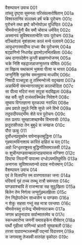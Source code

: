 वैशम्पायन उवाच	001  
तांस्तु दृष्ट्वा सुमनसः परिसंवत्सरोषितान्	001a  
विश्वस्तानिव सल्लक्ष्य हर्षं चक्रे पुरोचनः	001c  
पुरोचने तथा हृष्टे कौन्तेयोऽथ युधिष्ठिरः	002a  
भीमसेनार्जुनौ चैव यमौ चोवाच धर्मवित्	002c  
अस्मानयं सुविश्वस्तान्वेत्ति पापः पुरोचनः	003a  
वञ्चितोऽयं नृशंसात्मा कालं मन्ये पलायने	003c  
आयुधागारमादीप्य दग्ध्वा चैव पुरोचनम्	004a  
षट्प्राणिनो निधायेह द्रवामोऽनभिलक्षिताः	004c  
अथ दानापदेशेन कुन्ती ब्राह्मणभोजनम्	005a  
चक्रे निशि महद्राजन्नाजग्मुस्तत्र योषितः	005c  
ता विहृत्य यथाकामं भुक्त्वा पीत्वा च भारत	006a  
जग्मुर्निशि गृहानेव समनुज्ञाप्य माधवीम्	006c  
निषादी पञ्चपुत्रा तु तस्मिन्भोज्ये यदृच्छया	007a  
अन्नार्थिनी समभ्यागात्सपुत्रा कालचोदिता	007c  
सा पीत्वा मदिरां मत्ता सपुत्रा मदविह्वला	008a  
सह सर्वैः सुतै राजंस्तस्मिन्नेव निवेशने	008c  
सुष्वाप विगतज्ञाना मृतकल्पा नराधिप	008e  
अथ प्रवाते तुमुले निशि सुप्ते जने विभो	009a  
तदुपादीपयद्भीमः शेते यत्र पुरोचनः	009c  
ततः प्रतापः सुमहाञ्शब्दश्चैव विभावसोः	010a  
प्रादुरासीत्तदा तेन बुबुधे स जनव्रजः	010c  
पौरा ऊचुः	011  
दुर्योधनप्रयुक्तेन पापेनाकृतबुद्धिना	011a  
गृहमात्मविनाशाय कारितं दाहितं च यत्	011c  
अहो धिग्धृतराष्ट्रस्य बुद्धिर्नातिसमञ्जसी	012a  
यः शुचीन्पाण्डवान्बालान्दाहयामास मन्त्रिणा	012c  
दिष्ट्या त्विदानीं पापात्मा दग्धोऽयमतिदुर्मतिः	013a  
अनागसः सुविश्वस्तान्यो ददाह नरोत्तमान्	013c  
वैशम्पायन उवाच	014  
एवं ते विलपन्ति स्म वारणावतका जनाः	014a  
परिवार्य गृहं तच्च तस्थू रात्रौ समन्ततः	014c  
पाण्डवाश्चापि ते राजन्मात्रा सह सुदुःखिताः	015a  
बिलेन तेन निर्गत्य जग्मुर्गूढमलक्षिताः	015c  
तेन निद्रोपरोधेन साध्वसेन च पाण्डवाः	016a  
न शेकुः सहसा गन्तुं सह मात्रा परन्तपाः	016c  
भीमसेनस्तु राजेन्द्र भीमवेगपराक्रमः	017a  
जगाम भ्रातॄनादाय सर्वान्मातरमेव च	017c  
स्कन्धमारोप्य जननीं यमावङ्केन वीर्यवान्	018a  
पार्थौ गृहीत्वा पाणिभ्यां भ्रातरौ सुमहाबलौ	018c  
तरसा पादपान्भञ्जन्महीं पद्भ्यां विदारयन्	019a  
स जगामाशु तेजस्वी वातरंहा वृकोदरः	019c  
